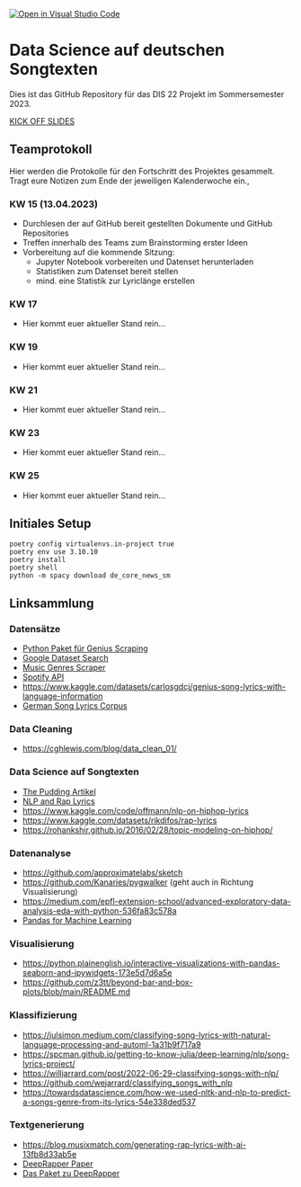 [![Open in Visual Studio Code](https://classroom.github.com/assets/open-in-vscode-c66648af7eb3fe8bc4f294546bfd86ef473780cde1dea487d3c4ff354943c9ae.svg)](https://classroom.github.com/online_ide?assignment_repo_id=10691036&assignment_repo_type=AssignmentRepo)
# Data Science auf deutschen Songtexten

Dies ist das GitHub Repository für das DIS 22 Projekt im Sommersemester 2023.

[KICK OFF SLIDES](https://docs.google.com/presentation/d/1ZCuXBB6UTuU16BaRwoI_s_GueJkL7dn6yA3QMEmVnOE/edit?usp=sharing)

## Teamprotokoll

Hier werden die Protokolle für den Fortschritt des Projektes gesammelt. Tragt eure Notizen zum Ende der jeweiligen Kalenderwoche ein.,

### KW 15 (13.04.2023)

- Durchlesen der auf GitHub bereit gestellten Dokumente und GitHub Repositories
- Treffen innerhalb des Teams zum Brainstorming erster Ideen
- Vorbereitung auf die kommende Sitzung:
   - Jupyter Notebook vorbereiten und Datenset herunterladen
   - Statistiken zum Datenset bereit stellen
   - mind. eine Statistik zur Lyriclänge erstellen

### KW 17

- Hier kommt euer aktueller Stand rein...

### KW 19

- Hier kommt euer aktueller Stand rein...

### KW 21

- Hier kommt euer aktueller Stand rein...

### KW 23

- Hier kommt euer aktueller Stand rein...

### KW 25

- Hier kommt euer aktueller Stand rein...

## Initiales Setup

```
poetry config virtualenvs.in-project true
poetry env use 3.10.10
poetry install
poetry shell
python -m spacy download de_core_news_sm
```

## Linksammlung

### Datensätze

- [Python Paket für Genius Scraping](https://github.com/johnwmillr/LyricsGenius)
- [Google Dataset Search](https://datasetsearch.research.google.com/search?src=0&query=songtexte&docid=L2cvMTFuZmJqNjkwNA%3D%3D)
- [Music Genres Scraper](https://github.com/robbiebarrat/art-DCGAN/blob/master/genre-scraper.py)
- [Spotify API](https://developer.spotify.com/documentation/web-api/reference/#/operations/get-audio-features)
- https://www.kaggle.com/datasets/carlosgdcj/genius-song-lyrics-with-language-information
- [German Song Lyrics Corpus](https://github.com/lauchblatt/GermanSongLyricsCorpus)

### Data Cleaning

- https://cghlewis.com/blog/data_clean_01/

### Data Science auf Songtexten

- [The Pudding Artikel](https://pudding.cool/projects/vocabulary/index.html)
- [NLP and Rap Lyrics](https://towardsdatascience.com/natural-language-processing-and-rap-lyrics-c678e60073fb)
- https://www.kaggle.com/code/offmann/nlp-on-hiphop-lyrics
- https://www.kaggle.com/datasets/rikdifos/rap-lyrics
- https://rohankshir.github.io/2016/02/28/topic-modeling-on-hiphop/

### Datenanalyse

- https://github.com/approximatelabs/sketch
- https://github.com/Kanaries/pygwalker (geht auch in Richtung Visualisierung)
- https://medium.com/epfl-extension-school/advanced-exploratory-data-analysis-eda-with-python-536fa83c578a
- [Pandas for Machine Learning](https://madewithml.com/courses/foundations/pandas/)

### Visualisierung

- https://python.plainenglish.io/interactive-visualizations-with-pandas-seaborn-and-ipywidgets-173e5d7d6a5e
- https://github.com/z3tt/beyond-bar-and-box-plots/blob/main/README.md

### Klassifizierung

- https://julsimon.medium.com/classifying-song-lyrics-with-natural-language-processing-and-automl-1a31b9f717a9
- https://spcman.github.io/getting-to-know-julia/deep-learning/nlp/song-lyrics-project/
- https://willjarrard.com/post/2022-06-29-classifying-songs-with-nlp/
- https://github.com/wejarrard/classifying_songs_with_nlp
- https://towardsdatascience.com/how-we-used-nltk-and-nlp-to-predict-a-songs-genre-from-its-lyrics-54e338ded537

### Textgenerierung

- https://blog.musixmatch.com/generating-rap-lyrics-with-ai-13fb8d33ab5e
- [DeepRapper Paper](https://aclanthology.org/2021.acl-long.6/)
- [Das Paket zu DeepRapper](https://github.com/microsoft/muzic/tree/main/deeprapper)
